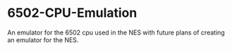 # 6502-CPU-Emulation
An emulator for the 6502 cpu used in the NES with future plans of creating an emulator for the NES.

